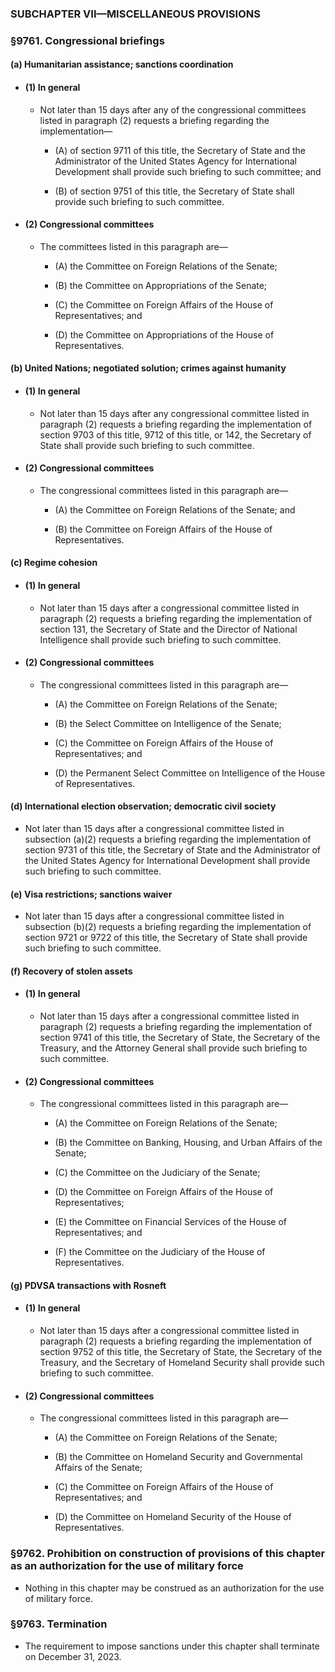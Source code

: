 ### SUBCHAPTER VII—MISCELLANEOUS PROVISIONS

### §9761. Congressional briefings
#### (a) Humanitarian assistance; sanctions coordination
* #### (1) In general
  * Not later than 15 days after any of the congressional committees listed in paragraph (2) requests a briefing regarding the implementation—

    * (A) of section 9711 of this title, the Secretary of State and the Administrator of the United States Agency for International Development shall provide such briefing to such committee; and

    * (B) of section 9751 of this title, the Secretary of State shall provide such briefing to such committee.

* #### (2) Congressional committees
  * The committees listed in this paragraph are—

    * (A) the Committee on Foreign Relations of the Senate;

    * (B) the Committee on Appropriations of the Senate;

    * (C) the Committee on Foreign Affairs of the House of Representatives; and

    * (D) the Committee on Appropriations of the House of Representatives.

#### (b) United Nations; negotiated solution; crimes against humanity
* #### (1) In general
  * Not later than 15 days after any congressional committee listed in paragraph (2) requests a briefing regarding the implementation of section 9703 of this title, 9712 of this title, or 142, the Secretary of State shall provide such briefing to such committee.

* #### (2) Congressional committees
  * The congressional committees listed in this paragraph are—

    * (A) the Committee on Foreign Relations of the Senate; and

    * (B) the Committee on Foreign Affairs of the House of Representatives.

#### (c) Regime cohesion
* #### (1) In general
  * Not later than 15 days after a congressional committee listed in paragraph (2) requests a briefing regarding the implementation of section 131, the Secretary of State and the Director of National Intelligence shall provide such briefing to such committee.

* #### (2) Congressional committees
  * The congressional committees listed in this paragraph are—

    * (A) the Committee on Foreign Relations of the Senate;

    * (B) the Select Committee on Intelligence of the Senate;

    * (C) the Committee on Foreign Affairs of the House of Representatives; and

    * (D) the Permanent Select Committee on Intelligence of the House of Representatives.

#### (d) International election observation; democratic civil society
* Not later than 15 days after a congressional committee listed in subsection (a)(2) requests a briefing regarding the implementation of section 9731 of this title, the Secretary of State and the Administrator of the United States Agency for International Development shall provide such briefing to such committee.

#### (e) Visa restrictions; sanctions waiver
* Not later than 15 days after a congressional committee listed in subsection (b)(2) requests a briefing regarding the implementation of section 9721 or 9722 of this title, the Secretary of State shall provide such briefing to such committee.

#### (f) Recovery of stolen assets
* #### (1) In general
  * Not later than 15 days after a congressional committee listed in paragraph (2) requests a briefing regarding the implementation of section 9741 of this title, the Secretary of State, the Secretary of the Treasury, and the Attorney General shall provide such briefing to such committee.

* #### (2) Congressional committees
  * The congressional committees listed in this paragraph are—

    * (A) the Committee on Foreign Relations of the Senate;

    * (B) the Committee on Banking, Housing, and Urban Affairs of the Senate;

    * (C) the Committee on the Judiciary of the Senate;

    * (D) the Committee on Foreign Affairs of the House of Representatives;

    * (E) the Committee on Financial Services of the House of Representatives; and

    * (F) the Committee on the Judiciary of the House of Representatives.

#### (g) PDVSA transactions with Rosneft
* #### (1) In general
  * Not later than 15 days after a congressional committee listed in paragraph (2) requests a briefing regarding the implementation of section 9752 of this title, the Secretary of State, the Secretary of the Treasury, and the Secretary of Homeland Security shall provide such briefing to such committee.

* #### (2) Congressional committees
  * The congressional committees listed in this paragraph are—

    * (A) the Committee on Foreign Relations of the Senate;

    * (B) the Committee on Homeland Security and Governmental Affairs of the Senate;

    * (C) the Committee on Foreign Affairs of the House of Representatives; and

    * (D) the Committee on Homeland Security of the House of Representatives.

### §9762. Prohibition on construction of provisions of this chapter as an authorization for the use of military force
* Nothing in this chapter may be construed as an authorization for the use of military force.

### §9763. Termination
* The requirement to impose sanctions under this chapter shall terminate on December 31, 2023.
